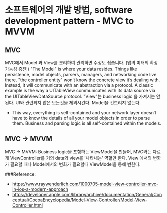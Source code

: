 # 소프트웨어의 개발 방법, software development pattern - MVC to MVVM

## MVC
MVC에서 Model 과 View를 분리하여 관리하면 수정도 쉽습니다. (앱의 미래의 확장 가능성 증진!)
"The Model" is where your data resides. Things like persistence, model objects, parsers, managers, and networking code live there.
"the controller entity" won’t know the concrete view it’s dealing with. Instead, it will communicate with an abstraction via a protocol. A classic example is the way a UITableView communicates with its data source via the UITableViewDataSource protocol.
"View"는 business logic 을 가져서는 안된다. UI와 관련되지 않은 모든것을 제외시킨다. Model을 건드리지 않는다.

- This way, everything is self-contained and your network layer doesn’t have to know the details of all your model objects in order to parse them. Business and parsing logic is all self-contained within the models.

## MVC -> MVVM
MVC -> MVVM: Business logic을 포함하는 ViewModel을 만들어, MVC와는 다르게 ViewController를 거의 data와 view를 '나타내는' 역할만 한다.
View 에서의 변화가 필요할 때나 Model에서의 변화가 필요할때 ViewModel을 통해 변한다.


###Reference: 
- https://www.raywenderlich.com/1000705-model-view-controller-mvc-in-ios-a-modern-approach
- https://developer.apple.com/library/archive/documentation/General/Conceptual/CocoaEncyclopedia/Model-View-Controller/Model-View-Controller.html
